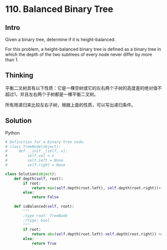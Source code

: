 # 110. Balanced Binary Tree

## Intro

Given a binary tree, determine if it is height-balanced.

For this problem, a height-balanced binary tree is defined as a binary tree in which the depth of the two subtrees of every node never differ by more than 1.

## Thinking

平衡二叉树具有以下性质：它是一棵空树或它的左右两个子树的高度差的绝对值不超过1，并且左右两个子树都是一棵平衡二叉树。

所有用递归来比较左右子树，根据上面的性质，可以写出递归条件。

## Solution

Python


```python
# Definition for a binary tree node.
# class TreeNode(object):
#     def __init__(self, x):
#         self.val = x
#         self.left = None
#         self.right = None

class Solution(object):
    def depth(self, root):
        if root:
            return max(self.depth(root.left), self.depth(root.right))+1
        else:
            return False
    
    def isBalanced(self, root):
        """
        :type root: TreeNode
        :rtype: bool
        """
        if root:
            return abs(self.depth(root.left)-self.depth(root.right)) <= 1 and self.isBalanced(root.left) and self.isBalanced(root.right)
        else:
            return True
```